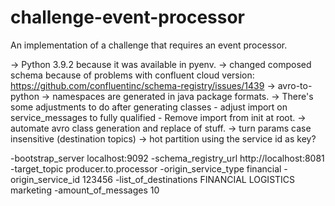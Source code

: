 # challenge-event-processor
An implementation of a challenge that requires an event processor.

-> Python 3.9.2 because it was available in pyenv.
-> changed composed schema because of problems with confluent cloud version: https://github.com/confluentinc/schema-registry/issues/1439
-> avro-to-python
    -> namespaces are generated in java package formats.
    -> There's some adjustments to do after generating classes 
        - adjust import on service_messages to fully qualified
        - Remove import from init at root.
-> automate avro class generation and replace of stuff.
-> turn params case insensitive (destination topics)
-> hot partition using the service id as key?

-bootstrap_server localhost:9092 -schema_registry_url http://localhost:8081 -target_topic producer.to.processor -origin_service_type financial -origin_service_id 123456 -list_of_destinations FINANCIAL LOGISTICS marketing -amount_of_messages 10

